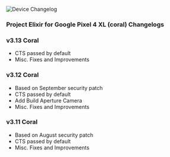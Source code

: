 ![Device Changelog](https://i.imgur.com/C0Wcdr5.png)
### Project Elixir for Google Pixel 4 XL (coral) Changelogs

### v3.13 Coral 
- CTS passed by default
- Misc. Fixes and Improvements

### v3.12 Coral
- Based on September security patch
- CTS passed by default
- Add Build Aperture Camera
- Misc. Fixes and Improvements


### v3.11 Coral
- Based on August security patch
- CTS passed by default
- Misc. Fixes and Improvements
